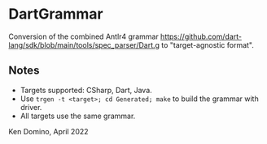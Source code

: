 # DartGrammar

Conversion of the combined Antlr4 grammar
https://github.com/dart-lang/sdk/blob/main/tools/spec_parser/Dart.g
to "target-agnostic format".

## Notes
* Targets supported: CSharp, Dart, Java.
* Use `trgen -t <target>; cd Generated; make` to build the grammar with driver.
* All targets use the same grammar.

Ken Domino, April 2022
